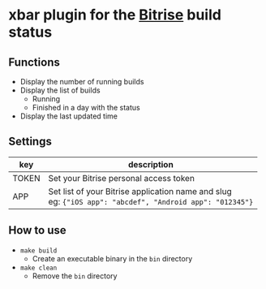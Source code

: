 # xbar plugin for the [Bitrise](https://www.bitrise.io) build status

## Functions
- Display the number of running builds
- Display the list of builds
  - Running
  - Finished in a day with the status
- Display the last updated time

## Settings

| key | description |
| -- | -- |
| TOKEN | Set your Bitrise personal access token |
| APP | Set list of your Bitrise application name and slug <br> eg: `{"iOS app": "abcdef", "Android app": "012345"}`  |

## How to use
- `make build`
  - Create an executable binary in the `bin` directory
- `make clean`
  - Remove the `bin` directory